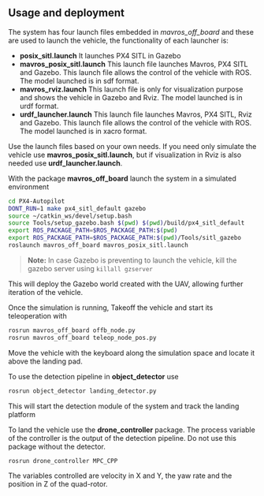 ﻿## Usage and deployment

The system has four launch files embedded in *mavros_off_board* and these are used to launch the vehicle, the functionality of each launcher is:

 - **posix_sitl.launch** It launches PX4 SITL in Gazebo
 - **mavros_posix_sitl.launch** This launch file launches Mavros, PX4 SITL and Gazebo. This launch file allows the control of the vehicle with ROS. The model launched is in sdf format.
 - **mavros_rviz.launch** This launch file is only for visualization purpose and shows the vehicle in Gazebo and Rviz. The model launched is in urdf format.
 - **urdf_launcher.launch** This launch file launches Mavros, PX4 SITL, Rviz and Gazebo. This launch file allows the control of the vehicle with ROS. The model launched is in xacro format.

Use the launch files based on your own needs. If you need only simulate the vehicle use **mavros_posix_sitl.launch**, but if visualization in Rviz is also needed use **urdf_launcher.launch**. 

With the package **mavros_off_board**  launch the system in a simulated environment 

```bash
cd PX4-Autopilot  
DONT_RUN=1 make px4_sitl_default gazebo
source ~/catkin_ws/devel/setup.bash
source Tools/setup_gazebo.bash $(pwd) $(pwd)/build/px4_sitl_default
export ROS_PACKAGE_PATH=$ROS_PACKAGE_PATH:$(pwd)
export ROS_PACKAGE_PATH=$ROS_PACKAGE_PATH:$(pwd)/Tools/sitl_gazebo
roslaunch mavros_off_board mavros_posix_sitl.launch
```

> **Note:** In case Gazebo is preventing to launch the vehicle, kill the gazebo server using `killall gzserver`

This will deploy the Gazebo world created with the UAV, allowing further iteration of the vehicle.

Once the simulation is running,  Takeoff the vehicle and start its teleoperation with

```bash
rosrun mavros_off_board offb_node.py
rosrun mavros_off_board teleop_node_pos.py
```

Move the vehicle with the keyboard along the simulation space and locate it above the landing pad.

To use the detection pipeline in **object_detector** use 

```bash
rosrun object_detector landing_detector.py
```
This will start the detection module of the system and track the landing platform 

To land the vehicle use the **drone_controller** package. The process variable of the controller is the output of the detection pipeline. Do not use this package without the detector.  

```bash
rosrun drone_controller MPC_CPP 
```
The variables controlled are velocity in X and Y, the yaw rate and the position in Z of the quad-rotor.
